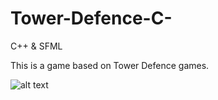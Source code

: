# Tower-Defence-C-

C++ & SFML

This is a game based on Tower Defence games.

![alt text](https://imgur.com/a/xgovxNI)

